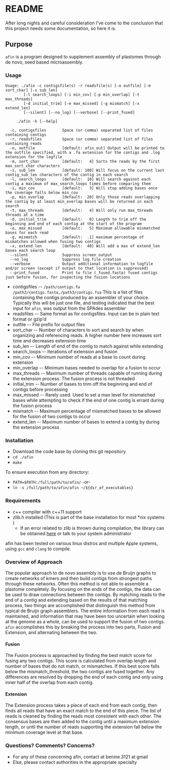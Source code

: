 # README #

After long nights and careful consideration I've come to the conclusion that this project needs some documentation, so here it is.

## Purpose ##
`afin` is a program designed to supplement assembly of plastomes through de novo, seed based microassembly.

### Usage ###


    Usage: ./afin -c contigsfile(s) -r readsfile(s) [-o outfile] [-m sort_char] [-s sub_len]
            [-l search_loops] [-i min_cov] [-p min_overlap] [-t max_threads]
            [-d initial_trim] [-e max_missed] [-g mismatch] [-x extend_len]
            [--silent] [--no_log] [--verbose] [--print_fused]

         ./afin -h [--help]

      -c, contigsfiles       Space (or comma) separated list of files containing contigs
      -r, readsfiles         Space (or comma) separated list of files containing reads
      -o, outfile            [default: afin_out] Output will be printed to the outfile specified, with a .fa extension for the contigs and .log extension for the logfile
      -m, sort_char          [default:   4] Sorts the reads by the first max_sort_char characters
      -s, sub_len            [default: 100] Will focus on the current last contig_sub_len characters of the contig in each search                                                 
      -l, search_loops       [default:  10] Will search against each contig a maximum of max_search_loops times before comparing them
      -i, min_cov            [default:   3] Will stop adding bases once the coverage falls below min_cov
      -p, min_overlap        [default:  20] Only those reads overlapping the contig by at least min_overlap bases will be returned in each search                                  
      -t, max_threads        [default:   4] Will only run max_threads threads at a time
      -d, initial_trim       [default:   0] Length to trim off the beginning and end of each contig at the start of the program
      -e, max_missed         [default:   5] Maximum allowable mismatched bases for each read
      -g, mismatch           [default:  .1] maximum percentage of mismatches allowed when fusing two contigs
      -x, extend_len         [default:  40] Will add a max of extend_len bases each search loop
      --silent               Suppress screen output
      --no_log               Suppress log file creation
      --verbose              Output additional information to logfile and/or screen (except if output to that location is suppressed)
      --print_fused          Print to file (_fused.fasta) fused contigs just before fusion, for inspecting the fusion locations

* contigsfiles  -- `/path/contigs.fa /path2/contigs.fasta,/path3/contigs.fsa` This is a list of files containing the contigs produced by an assembler of your choice. Typically this will be just one file, and testing indicated that the best input for `afin`, was output from the SPAdes assembler
* readsfiles  --  Same format as for contigsfiles. Input can be in plain text format or gzip'd
* outfile  --  File prefix for output files
* sort_char  --  Number of characters to sort and search by when organizing and referencing reads. A higher number here increases sort time and decreases extension time
* sub_len  --  Length of end of the contig to match against while extending
* search_loops  --  Iterations of extension and fusion
* min_cov  --  Minimum number of reads at a base to count during extension
* min_overlap  --  Minimum bases needed to overlap for a fusion to occur
* max_threads  --  Maximum number of threads capable of running during the extension process. The fusion process is not threaded
* initial_trim  --  Number of bases to trim off the beginning and end of contigs before processing
* max_missed  --  Rarely used. Used to set a max level for mismatched bases while attempting to check if the end of one contig is errant during the fusion process
* mismatch  --  Maximum percentage of mismatched bases to be allowed for the fusion of two contigs to occur
* extend_len  --  Maximum number of bases to extend a contig by during the extension process


### Installation ###

* Download the code base by cloning this git repository
* `cd ./afin`
* `make`

To ensure execution from any directory:
* `PATH=$PATH:/full/path/to/afin/`
-or-
* `ln -s /full/path/to/afin/afin ~/${dir_of_executables}`

### Requirements ###
* c++ compiler with c++11 support
* zlib.h installed (This is part of the base installation for most *nix systems )
    * If an error related to zlib is thrown during compilation, the library can be obtained [here](http://www.zlib.net/) or talk to your system administrator

afin has been tested on various linux distros and multiple Apple systems, using `gcc` and `clang` to compile.

### Overview of Approach ###
The popular approach to de novo assembly is to use de Bruijn graphs to create networks of kmers and then build contigs from strongest paths through these networks. Often this method is not able to assemble a plastome completely. By focusing on the ends of the contigs, the data can be used to draw connections between the contigs. By matching reads to the end of a contig and extending based on the results of that matching process, two things are accomplished that distinguish this method from typical de Bruijn graph assemblers. The entire information from each read is maintained, and information that may have been too uncertain when looking at the genome as a whole, can be used to support the fusion of two contigs. `afin` accomplishes this by breaking the process into two parts, Fusion and Extension, and alternating between the two.

#### Fusion ####
The Fusion process is approached by finding the best match score for fusing any two contigs. This score is calculated from overlap length and number of bases that do not match, or mismatches. If this best score falls below the mismatch_threshold, the two contigs are fused together. Any differences are resolved by dropping the end of each contig and only using inner half of the overlap from each contig.

#### Extension ####
The Extension process takes a piece of each end from each contig, then finds all reads that have an exact match to the end of this piece. The list of reads is cleaned by finding the reads most consistent with each other. The consensus bases are then added to the contig until a maximum extension length, or until the number of reads supporting the extension fall below the minimum coverage level at that base.


### Questions? Comments? Concerns?  ###

* For any of these concerning afin, contact at benine.3121 at gmail
* Else, please contact authorities in the appropriate specialty
